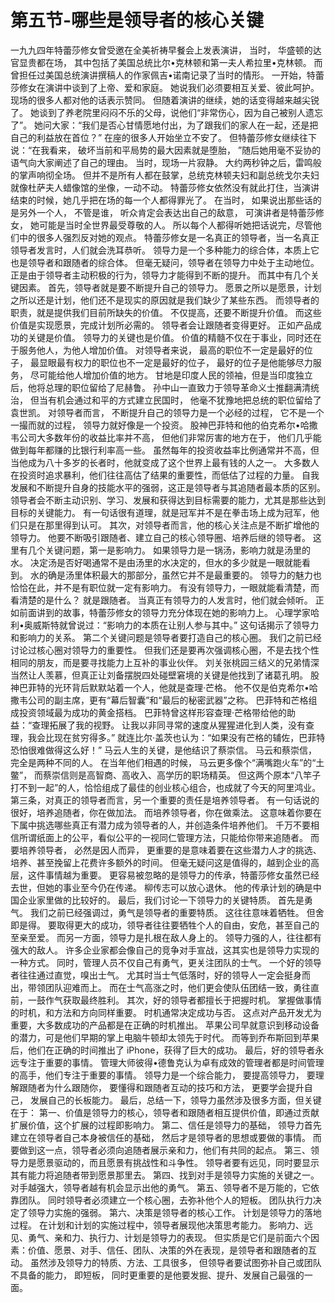 # 第五节-哪些是领导者的核心关键

一九九四年特蕾莎修女曾受邀在全美祈祷早餐会上发表演讲，
当时，
华盛顿的达官显贵都在场，
其中包括了美国总统比尔•克林顿和第一夫人希拉里•克林顿。
而曾担任过美国总统演讲撰稿人的作家佩吉•诺南记录了当时的情形。
一开始，特蕾莎修女在演讲中谈到了上帝、爱和家庭。
她说我们必须要相互关爱、彼此呵护。
现场的很多人都对他的话表示赞同。
但随着演讲的继续，她的话变得越来越尖锐了。
她谈到了养老院里闷闷不乐的父母，说他们“非常伤心，因为自己被别人遗忘了”。
她问大家：“我们是否心甘情愿地付出，为了跟我们的家人在一起，还是把自己的利益放在首位？”
在座的很多人开始坐立不安了。
但特蕾莎修女继续往下说：“在我看来，
破坏当前和平局势的最大因素就是堕胎，
”随后她用毫不妥协的语气向大家阐述了自己的理由。
当时，现场一片寂静。
大约两秒钟之后，雷鸣般的掌声响彻全场。
但并不是所有人都在鼓掌，总统克林顿夫妇和副总统戈尔夫妇就像杜萨夫人蜡像馆的坐像，一动不动。
特蕾莎修女依然没有就此打住，当演讲结束的时候，她几乎把在场的每一个人都得罪光了。
在当时，
如果说出那些话的是另外一个人，
不管是谁，
听众肯定会表达出自己的敌意，
可演讲者是特蕾莎修女，
她可能是当时全世界最受尊敬的人。
所以每个人都得听她把话说完，尽管他们中的很多人强烈反对她的观点。
特蕾莎修女是一名真正的领导者，当一名真正领导者发言时，人们就会洗耳恭听。
领导力是一个多种能力的综合体，本质上它也是领导者和跟随者的综合体。
但毫无疑问，领导者在领导力中处于主动地位。
正是由于领导者主动积极的行为，领导力才能得到不断的提升。
而其中有几个关键因素。
首先，领导者就是要不断提升自己的领导力。
愿景之所以是愿景，计划之所以还是计划，他们还不是现实的原因就是我们缺少了某些东西。
而领导者的职责，就是提供我们目前所缺失的价值。
不仅提高，还要不断提升价值。
而这些价值是实现愿景，完成计划所必需的。
领导者会让跟随者变得更好。
正如产品成功的关键是价值。
领导力的关键也是价值。
价值的精髓不仅在于事业，同时还在于服务他人，为他人增加价值。
对领导者来说，
最高的职位不一定是最好的位子，
最显眼最有权力的职位也不一定是最好的位子，
最好的位子是他能够尽力服务，
尽可能给他人增加价值的地方。
甘地是印度人民的领袖，但是当印度独立后，他将总理的职位留给了尼赫鲁。
孙中山一直致力于领导革命义士推翻满清统治，
但当有机会通过和平的方式建立民国时，
他毫不犹豫地把总统的职位留给了袁世凯。
对领导者而言，
不断提升自己的领导力是一个必经的过程，
它不是一个一撮而就的过程，
领导力就好像是一个投资。
股神巴菲特和他的伯克希尔•哈撒韦公司大多数年份的收益比率并不高，
但他们非常厉害的地方在于，
他们几乎能做到每年都赚的比银行利率高一些。
虽然每年的投资收益率比例通常并不高，但当他成为八十多岁的长者时，他就变成了这个世界上最有钱的人之一。
大多数人在投资时追求暴利，他们往往高估了结果的重要性，而低估了过程的力量。
自我发展和不断提升自身的技能水平的强弱，这正是领导者与其追随者最本质的区别。
领导者会不断主动识别、学习、发展和获得达到目标需要的能力，尤其是那些达到目标的关键能力。
有一句话很有道理，就是冠军并不是在拳击场上成为冠军，他们只是在那里得到认可。
其次，对领导者而言，他的核心关注点是不断扩增他的领导力。
他要不断吸引跟随者、建立自己的核心领导圈、培养后继的领导者。
这里有几个关键问题，第一是影响力。
如果领导力是一锅汤，影响力就是汤里的水。
决定汤是否好喝通常不是由汤里的水决定的，但水的多少就是一眼就能看到。
水的确是汤里体积最大的那部分，虽然它并不是最重要的。
领导力的魅力也恰恰在此，并不是有职位就一定有影响力。
有没有领导力，一眼就能看清楚，而看清楚的是什么？
就是跟随者。
当真正有领导力的人发言时，他们就会倾听。
正如前面讲到的故事，特蕾莎修女的领导力充分体现在她的影响力上。
心理学家哈利•奥威斯特就曾说过：“影响力的本质在让别人参与其中。”
这句话揭示了领导力和影响力的关系。
第二个关键问题是领导者要打造自己的核心圈。
我们之前已经讨论过核心圈对领导力的重要性。
但我们还是要再次强调核心圈，不是去找个性相同的朋友，而是要寻找能力上互补的事业伙伴。
刘关张桃园三结义的兄弟情深当然让人羡慕，但真正让刘备摆脱四处碰壁窘境的关键是他找到了诸葛孔明。
股神巴菲特的光环背后默默站着一个人，他就是查理·芒格。
他不仅是伯克希尔•哈撒韦公司的副主席，更有“幕后智囊”和“最后的秘密武器”之称。
巴菲特和芒格组成投资领域最为成功的黄金搭档。
巴菲特曾这样形容查理·芒格带给他的助益：“查理拓展了我的视野。
让我以非同寻常的速度从猩猩进化到人类，没有查理，我会比现在贫穷得多。”
就连比尔·盖茨也认为：“如果没有芒格的辅佐，巴菲特恐怕很难做得这么好！”
马云人生的关键，是他结识了蔡崇信。
马云和蔡崇信，完全是两种不同的人。
在当年他们相遇的时候，
马云更多像个“满嘴跑火车”的“土鳖”，
而蔡崇信则是高智商、高收入、高学历的职场精英。
但这两个原本“八竿子打不到一起”的人，恰恰组成了最佳的创业核心组合，也成就了今天的阿里鸿业。
第三条，对真正的领导者而言，另一个重要的责任是培养领导者。
有一句话说的很好，培养追随者，你在做加法。
而培养领导者，你在做乘法。
这意味着你要在下属中挑选哪些真正有潜力成为领导者的人，并创造条件培养他们。
千万不要相信所谓纸面上的公平，看似公平的一视同仁管理方法，只能给你带来追随者。
而要培养领导者，
必然是因人而异，
更重要的是意味着要在这些潜力人才的挑选、培养、甚至挽留上花费许多额外的时间。
但毫无疑问这是值得的，越到企业的高层，这件事情越为重要。
更容易被忽略的是领导力的传承，特蕾莎修女虽然已经去世，但她的事业至今仍在传递。
柳传志可以放心退休。
他的传承计划的确是中国企业家里做的比较好的。
最后，我们讨论一下领导力的关键特质。
首先是勇气。
我们之前已经强调过，勇气是领导者的重要特质。
这往往意味着牺牲。
但舍即是得。
要取得更大的成功，领导者往往要牺牲个人的自由，安危，甚至自己的至亲至爱。
而另一方面，领导力是扎根在敌人身上的。
领导力强的人，往往都有强大的敌人。
许多企业家都会像自己的竞争对手宣战，这其实也是领导力实现的一种方式。
同时，管理人员不仅自己有勇气，更关注团队的士气。
一个好的领导者往往通过直觉，嗅出士气。
尤其时当士气低落时，好的领导人一定会挺身而出，带领团队迎难而上。
而在士气高涨之时，他们更会使队伍团结一致，勇往直前，一鼓作气获取最终胜利。
其次，好的领导者都擅长于把握时机。
掌握做事情的时机，和方法和方向同样重要。
时机通常决定成功与否。
这点对产品开发尤为重要，大多数成功的产品都是在正确的时机推出。
苹果公司早就意识到移动设备的潜力，可是他们早期的掌上电脑牛顿却太领先于时代。
而等到乔布斯回到苹果后，他们在正确的时间推出了 iPhone，获得了巨大的成功。
最后，好的领导者永远专注于重要的事情。
管理大师彼得•德鲁克认为卓有成效的管理者都是时间管理的高手，他们专注于重要的事情。
领导力是一个综合能力，
要提高领导力，
要理解跟随者为什么跟随你，
要懂得和跟随者互动的技巧和方法，
更要学会提升自己，
发展自己的长板能力。
最后，总结一下，领导力虽然涉及很多方面，但关键在于：
第一、价值是领导力的核心，领导者和跟随者相互提供价值，即通过贡献扩展价值，这个扩展的过程即影响力。
第二、信任是领导力的基础，
领导力首先建立在领导者自己本身被信任的基础，
然后才是领导者的思想或要做的事情。
而要做到这一点，领导者必须向追随者展示亲和力，他们有共同的起点。
第三、领导力是愿景驱动的，而且愿景有挑战性和斗争性。
领导者要有远见，同时要显示其有能力将追随者带到愿景那里去。
第四、找到对手是领导力实施的关键之一。
对手越强大，领导者越有机会显示出他的勇气。
第五、领导者不是万能的，它依靠团队。
同时领导者必须建立一个核心圈，去弥补他个人的短板。
团队执行力决定了领导力实施的强弱。
第六、决策是领导者的核心工作。
计划是领导力的落地过程。
在计划和计划的实施过程中，领导者展现他决策思考能力。
影响力、远见、勇气、亲和力、执行力、计划是领导力的表现。
但实质是它们是前面六个因素：价值、愿景、对手、信任、团队、决策的外在表现，是领导者和跟随者的互动。
虽然涉及领导力的特质、方法、工具很多，
但领导者要试图弥补自己或团队不具备的能力，
即短板，
同时更重要的是他要发掘、提升、发展自己最强的一面。
